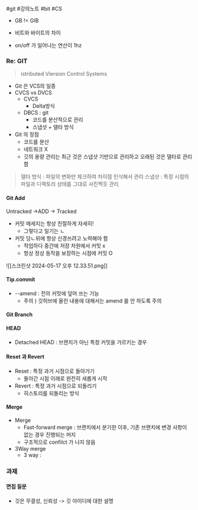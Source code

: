 #git #강의노트 #bit #CS 
- GB != GIB
- 비트와 바이트의 차이

- on/off 가 일어나는 연산이 1hz 

### Re: GIT
> istributed Viersion Control Systems

- Git 은 VCS의 일종
- CVCS vs DVCS
	- CVCS
		- Delta방식
	- DBCS : git
		- 코드를 분산적으로 관리
		- 스냅샷 + 델타 방식
- Git 의 장점
	- 코드를 분산
	- 네트워크 X
	- 깃의 용량 관리는 최근 것은 스냅샷 기반으로 관리하고 오래된 것은 델타로 관리함

> 델타 방식 : 파일의 변화만 체크하여 차이점 인식해서 관리
> 스냅샷 : 특정 시점의 파일과 디렉토리 상태를 그대로 사진찍듯 관리 

#### Git Add
Untracked ->ADD -> Tracked

- 커밋 메세지는 항상 친절하게 자세히!
	- 그렇다고 일기는 ㄴ
- 커밋 당ㄴ위에 항상 신경쓰려고 노력해야 함 
	- 작업하다 중간에 저장 차원에서 커밋 x
	- 항상 정상 동작을 보장하는 시점에 커밋 O

![[스크린샷 2024-05-17 오후 12.33.51.png]]
#### Tip.commit
- --amend : 전의 커밋에 덮어 쓰는 기능 
	- 주의 ) 깃허브에 올린 내용에 대해서는 amend 를 안 하도록 주의

#### Git Branch
#### HEAD
- Detached HEAD : 브랜치가 아닌 특정 커밋을 가르키는 경우

#### Reset 과 Revert
- Reset : 특정 과거 시점으로 돌아가기
	- 돌아간 시점 이래로 완전히 새롭게 시작
- Revert : 특정 과거 시점으로 되돌리기
	- 히스토리를 되돌리는 방식
#### Merge
- Merge
	- Fast-forward merge : 브랜치에서 분기한 이후, 기존 브랜치에 변경 사항이 없는 경우 진행되는 머지
	- 구조적으로 confilct 가 나지 않음
- 3Way merge
	- 3 way : 


### 과제

#### 면접 질문
- 깃은 무결성, 신뢰성 -> 깃 아이디에 대한 설명
